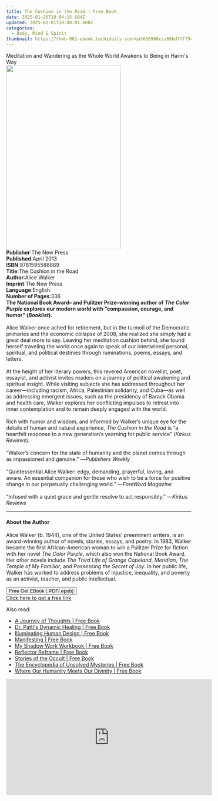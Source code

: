 ```yaml
---
title: The Cushion in the Road | Free Book
date: 2025-01-26T18:04:15.694Z
updated: 2025-02-01T20:08:01.600Z
categories:
  - Body, Mind & Spirit
thumbnail: https://thmb-001-ebook.techidaily.com/ea3616968cca66bd7ff75c5f15ad62d169e36e498ebdb52cca720c7314e241cc.jpg
---
```

<main id="book-container">
  <div class="flex flex-col">
    <div class="book-brief flex-1 py-6 px-4 sm:p-6 md:py-10 md:px-8">
      <!-- brief-->
      <div class="book-brief-main">
        Meditation and Wandering as the Whole World Awakens to Being in Harm's
        Way
      </div>
    </div>
    <div
      class="book-meta-info flex-1 grid gap-4 col-start-1 col-end-3 row-start-1 sm:mb-6 sm:grid-cols-4 lg:gap-6 lg:col-start-2 lg:row-end-6 lg:row-span-6 lg:mb-0"
    >
      <div
        class="book-meta-info-left place-content-center mt-4 p-4 text-sm leading-6 col-start-2 col-span-2 dark:text-slate-400"
      >
        <img
          class="w-full h-500 object-cover rounded-lg sm:h-255 sm:col-span-2 lg:col-span-full"
          src="https://img-001-ebook.techidaily.com/d414449353e19c76634da0b13d8076d64a68facb5ead4405a8a2708f9b138180.jpg"
          alt=""
          width="312"
          height="500"
        />
      </div>
      <div
        class="book-meta-info-right mt-2 col-start-1 row-start-2 col-span-3 self-center"
      >
        <!-- meta data  -->
        <div class="flex flex-col px-4 md:px-8">
          <div class="flex-1">
            <strong>Publisher</strong>:<span class="px-2">The New Press</span>
          </div>
          <div class="flex-1">
            <strong>Published</strong>:<span class="px-2">April 2013</span>
          </div>
          <div class="flex-1">
            <strong>ISBN</strong>:<span class="px-2">9781595588869</span>
          </div>
          <div class="flex-1">
            <strong>Title</strong>:<span class="px-2"
              >The Cushion in the Road</span
            >
          </div>
          <div class="flex-1">
            <strong>Author</strong>:<span class="px-2">Alice Walker</span>
          </div>
          <div class="flex-1">
            <strong>Imprint</strong>:<span class="px-2">The New Press</span>
          </div>
          <div class="flex-1">
            <strong>Language</strong>:<span class="px-2">English</span>
          </div>
          <div class="flex-1">
            <strong>Number of Pages</strong>:<span class="px-2">336</span>
          </div>
        </div>
      </div>
    </div>
    <div class="book-description flex-1 py-6 px-4 sm:p-6 md:py-10 md:px-8">
      <div class="book-description-main">
        <div accordion-content="" id="description">
          <b
            >The National Book Award– and Pulitzer Prize–winning author of
            <i>The Color Purple</i> explores our modern world with “compassion,
            courage, and humor” (<i>Booklist</i>).</b
          ><br />
          &nbsp;<br />
          Alice Walker once ached for retirement, but in the turmoil of the
          Democratic primaries and the economic collapse of 2008, she realized
          she simply had a great deal more to say. Leaving her meditation
          cushion behind, she found herself traveling the world once again to
          speak of our intertwined personal, spiritual, and political destinies
          through ruminations, poems, essays, and letters.<br />
          &nbsp;<br />
          At the height of her literary powers, this revered American novelist,
          poet, essayist, and activist invites readers on a journey of political
          awakening and spiritual insight. While visiting subjects she has
          addressed throughout her career—including racism, Africa, Palestinian
          solidarity, and Cuba—as well as addressing emergent issues, such as
          the presidency of Barack Obama and health care, Walker explores her
          conflicting impulses to retreat into inner contemplation and to remain
          deeply engaged with the world.<br />
          &nbsp;<br />
          Rich with humor and wisdom, and informed by Walker’s unique eye for
          the details of human and natural experience,
          <i>The Cushion in the Road</i> is “a heartfelt response to a new
          generation’s yearning for public service” (<i>Kirkus Reviews</i
          >).<br />
          &nbsp;<br />
          “Walker’s concern for the state of humanity and the planet comes
          through as impassioned and genuine.” —<i>Publishers Weekly</i><br />
          &nbsp;<br />
          “Quintessential Alice Walker: edgy, demanding, prayerful, loving, and
          aware. An essential companion for those who wish to be a force for
          positive change in our perpetually challenging world.” —<i
            >ForeWord Magazine</i
          ><br />
          &nbsp;<br />
          “Infused with a quiet grace and gentle resolve to act responsibly.”
          —<i>Kirkus Reviews</i>
        </div>
        <div class="accordion-fader"></div>
      </div>
    </div>
    <div class="book-excerpts flex-1 py-6 px-4 sm:p-6 md:py-10 md:px-8">
      <!-- excerpts-->
      <div class="book-excerpts-main">
        <hr />
        <h4 class="placeholder placeholder-heading">
          <span>About the Author</span>
        </h4>
        <p>
          Alice Walker (b. 1944), one of the United States’ preeminent writers,
          is an award-winning author of novels, stories, essays, and poetry. In
          1983, Walker became the first African-American woman to win a Pulitzer
          Prize for fiction with her novel <i>The Color Purple</i>, which also
          won the National Book Award. Her other novels include
          <i>The Third Life of Grange Copeland</i>, <i>Meridian</i>,
          <i>The Temple of My Familiar</i>, and
          <i>Possessing the Secret of Joy</i>. In her public life, Walker has
          worked to address problems of injustice, inequality, and poverty as an
          activist, teacher, and public intellectual.
        </p>
      </div>
    </div>
    <div
      class="book-about-author flex-1 py-6 px-4 sm:p-6 md:py-10 md:px-8"
    ></div>
    <div class="book-free-get flex-1 py-6 px-4 sm:p-6 md:py-10 md:px-8">
      <button
        id="btn-free-get"
        class="bg-blue-500 hover:bg-blue-700 text-white font-bold py-2 px-4 rounded"
      >
        Free Get EBook (.PDF/.epub)
      </button>
      <div id="countdown-display" class="px-2 text-lg mt-2"></div>
      <a
        id="free-link"
        class="hidden bg-blue-500 hover:bg-blue-700 text-white font-bold py-2 px-4 rounded"
        href="https://www.ebooks.com/en-us/book/96437876/the-cushion-in-the-road/alice-walker/"
        target="_blank"
        >Click here to get a free link</a
      >
    </div>
    <script>
      let countdownTime = 0;
      let countdownInterval = null;
      document
        .getElementById('btn-free-get')
        .addEventListener('click', startCountdown);
      function startCountdown() {
        countdownTime = new Date().getTime() + 60000 * 3;
        countdownInterval = setInterval(updateCountdown, 1000);
        document.getElementById('btn-free-get').disabled = true;
        document
          .getElementById('btn-free-get')
          .classList.add('bg-gray-500', 'cursor-not-allowed');
      }
      function updateCountdown() {
        let currentTime = new Date().getTime();
        let timeLeft = countdownTime - currentTime;
        let secondsLeft = Math.floor(timeLeft / 1000);
        document.getElementById('countdown-display').innerHTML =
          `Remaining time: ${secondsLeft} seconds.`;
        if (secondsLeft <= 0) {
          clearInterval(countdownInterval);
          document.getElementById('btn-free-get').classList.add('hidden');
          document.getElementById('free-link').classList.remove('hidden');
          document.getElementById('countdown-display').innerHTML = '';
        }
      }
    </script>
  </div>
</main>

<ins class="adsbygoogle"
      style="display:block"
      data-ad-client="ca-pub-7571918770474297"
      data-ad-slot="8358498916"
      data-ad-format="auto"
      data-full-width-responsive="true"></ins>
    

<span class="atpl-alsoreadstyle">Also read:</span>
<div><ul>
<li><a href="https://novels-ebooks.techidaily.com/211456557--a-journey-of-thoughts/"><u>A Journey of Thoughts | Free Book</u></a></li>
<li><a href="https://novels-ebooks.techidaily.com/211456628-9798890419323-dr-pattis-dynamic-healing/"><u>Dr. Patti's Dynamic Healing | Free Book</u></a></li>
<li><a href="https://novels-ebooks.techidaily.com/211456158-9781961347984-illuminating-human-design/"><u>Illuminating Human Design | Free Book</u></a></li>
<li><a href="https://novels-ebooks.techidaily.com/211456435--manifesting/"><u>Manifesting | Free Book</u></a></li>
<li><a href="https://novels-ebooks.techidaily.com/211456039-9781837994632-my-shadow-work-workbook/"><u>My Shadow Work Workbook | Free Book</u></a></li>
<li><a href="https://novels-ebooks.techidaily.com/211456155-9781961347960-reflector-reframe/"><u>Reflector Reframe | Free Book</u></a></li>
<li><a href="https://novels-ebooks.techidaily.com/211456043-9781837992324-stories-of-the-occult/"><u>Stories of the Occult | Free Book</u></a></li>
<li><a href="https://novels-ebooks.techidaily.com/211457027-9781682300091-the-encyclopedia-of-unsolved-mysteries/"><u>The Encyclopedia of Unsolved Mysteries | Free Book</u></a></li>
<li><a href="https://novels-ebooks.techidaily.com/211456663-9798889261551-where-our-humanity-meets-our-divinity/"><u>Where Our Humanity Meets Our Divinity | Free Book</u></a></li>
</ul></div>

<!-- affiliate ads begin -->
<iframe width="560" height="315" src="https://www.youtube.com/embed/epKTCSREjhI?si=Ez_hObK1FZrmEE7f" title="YouTube video player" frameborder="0" allow="accelerometer; autoplay; clipboard-write; encrypted-media; gyroscope; picture-in-picture; web-share" referrerpolicy="strict-origin-when-cross-origin" allowfullscreen></iframe>
<!-- affiliate ads end -->

